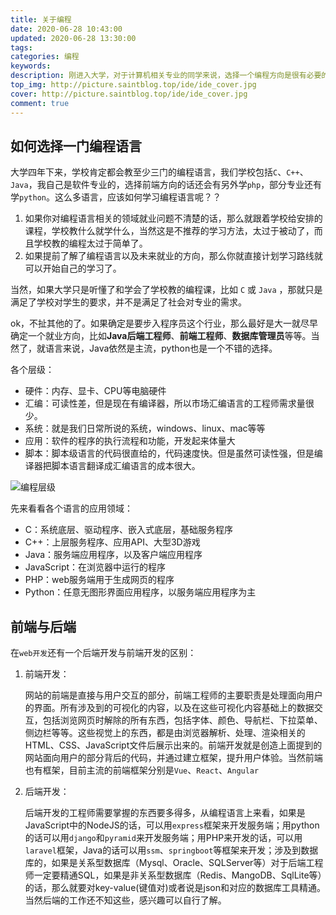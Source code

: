 ```yaml
---
title: 关于编程
date: 2020-06-28 10:43:00
updated: 2020-06-28 13:30:00
tags: 
categories: 编程
keywords: 
description: 刚进入大学，对于计算机相关专业的同学来说，选择一个编程方向是很有必要的
top_img: http://picture.saintblog.top/ide/ide_cover.jpg
cover: http://picture.saintblog.top/ide/ide_cover.jpg
comment: true
---
```


## 如何选择一门编程语言

大学四年下来，学校肯定都会教至少三门的编程语言，我们学校包括`C`、`C++`、`Java`，我自己是软件专业的，选择前端方向的话还会有另外学`php`，部分专业还有学`python`。这么多语言，应该如何学习编程语言呢？？

1. 如果你对编程语言相关的领域就业问题不清楚的话，那么就跟着学校给安排的课程，学校教什么就学什么，当然这是不推荐的学习方法，太过于被动了，而且学校教的编程太过于简单了。
2. 如果提前了解了编程语言以及未来就业的方向，那么你就直接计划学习路线就可以开始自己的学习了。

当然，如果大学只是听懂了和学会了学校教的编程课，比如 `C` 或 `Java` ，那就只是满足了学校对学生的要求，并不是满足了社会对专业的需求。

ok，不扯其他的了。如果确定是要步入程序员这个行业，那么最好是大一就尽早确定一个就业方向，比如**Java后端工程师**、**前端工程师**、**数据库管理员**等等。当然了，就语言来说，Java依然是主流，python也是一个不错的选择。

各个层级：

- 硬件：内存、显卡、CPU等电脑硬件
- 汇编：可读性差，但是现在有编译器，所以市场汇编语言的工程师需求量很少。
- 系统：就是我们日常所说的系统，windows、linux、mac等等
- 应用：软件的程序的执行流程和功能，开发起来体量大
- 脚本：脚本级语言的代码很直给的，代码速度快。但是虽然可读性强，但是编译器把脚本语言翻译成汇编语言的成本很大。

![编程层级](http://picture.saintblog.top/ide/biancheng_cengji.jpeg)

先来看看各个语言的应用领域：

- C：系统底层、驱动程序、嵌入式底层，基础服务程序
- C++：上层服务程序、应用API、大型3D游戏
- Java：服务端应用程序，以及客户端应用程序
- JavaScript：在浏览器中运行的程序
- PHP：web服务端用于生成网页的程序
- Python：任意无图形界面应用程序，以服务端应用程序为主

## 前端与后端

在`web开发`还有一个后端开发与前端开发的区别：

1. 前端开发：

   网站的前端是直接与用户交互的部分，前端工程师的主要职责是处理面向用户的界面。所有涉及到的可视化的内容，以及在这些可视化内容基础上的数据交互，包括浏览网页时解除的所有东西，包括字体、颜色、导航栏、下拉菜单、侧边栏等等。这些视觉上的东西，都是由浏览器解析、处理、渲染相关的HTML、CSS、JavaScript文件后展示出来的。前端开发就是创造上面提到的网站面向用户的部分背后的代码，并通过建立框架，提升用户体验。当然前端也有框架，目前主流的前端框架分别是`Vue`、`React`、`Angular`

2. 后端开发：

   后端开发的工程师需要掌握的东西要多得多，从编程语言上来看，如果是JavaScript中的NodeJS的话，可以用`express`框架来开发服务端；用python的话可以用`django`和`pyramid`来开发服务端；用PHP来开发的话，可以用`laravel`框架，Java的话可以用`ssm`、`springboot`等框架来开发；涉及到数据库的，如果是关系型数据库（Mysql、Oracle、SQLServer等）对于后端工程师一定要精通SQL，如果是非关系型数据库（Redis、MangoDB、SqlLite等）的话，那么就要对key-value(键值对)或者说是json和对应的数据库工具精通。当然后端的工作还不知这些，感兴趣可以自行了解。

